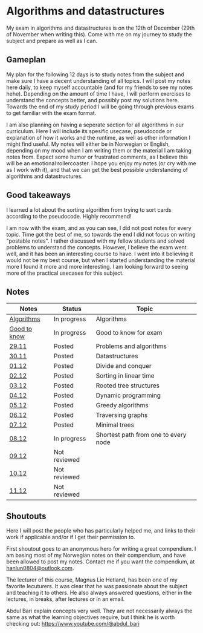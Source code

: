 # Algorithms and datastructures
My exam in algorithms and datastructures is on the 12th of December (29th of November when writing this). Come with me on my journey to study the subject and prepare as well as I can.

## Gameplan
My plan for the following 12 days is to study notes from the subject and make sure I have a decent understanding of all topics. I will post my notes here daily, to keep myself accountable (and for my friends to see my notes hehe). Depending on the amount of time I have, I will perform exercises to understand the concepts better, and possibly post my solutions here. Towards the end of my study period I will be going through previous exams to get familiar with the exam format.

I am also planning on having a seperate section for all algorithms in our curriculum. Here I will include its spesific usecase, pseudocode or explanation of how it works and the runtime, as well as other information I might find useful. My notes will either be in Norwegian or English, depending on my mood when I am writing them or the material I am taking notes from. Expect some humor or frustrated comments, as I believe this will be an emotional rollercoaster. I hope you enjoy my notes (or cry with me as I work with it), and that we can get the best possible understanding of algorithms and datastructures. 

## Good takeaways
I learned a lot about the sorting algorithm from trying to sort cards according to the pseudocode. Highly recommend!

I am now with the exam, and as you can see, I did not post notes for every topic. Time got the best of me, so towards the end I did not focus on writing "postable notes". I rather discussed with my fellow students and solved problems to understand the concepts. However, I believe the exam went well, and it has been an interesting course to have. I went into it believing it would not be my best course, but when I started understanding the material more I found it more and more interesting. I am looking forward to seeing more of the practical usecases for this subject. 

## Notes
|Notes                                 |Status      |Topic                               |
|--------------------------------------|------------|------------------------------------|
|[Algorithms](notes/algorithmsNotes.md)|In progress |Algorithms                          |
|[Good to know](notes/gtkNotes.md)     |In progress |Good to know for exam               |    
|[29.11](notes/29notes.md)             |Posted      |Problems and algorithms             |
|[30.11](notes/30notes.md)             |Posted      |Datastructures                      |
|[01.12](notes/01notes.md)             |Posted      |Divide and conquer                  |
|[02.12](notes/02notes.md)             |Posted      |Sorting in linear time              |
|[03.12](notes/03notes.md)             |Posted      |Rooted tree structures              |
|[04.12](notes/04notes.md)             |Posted      |Dynamic programming                 |
|[05.12](notes/05notes.md)             |Posted      |Greedy algorithms                   |
|[06.12](notes/06notes.md)             |Posted      |Traversing graphs                   |
|[07.12](notes/07notes.md)             |Posted      |Minimal trees                       |
|[08.12](notes/08notes.md)             |In progress |Shortest path from one to every node|
|[09.12](notes/09notes.md)             |Not reviewed|                                    |
|[10.12](notes/10notes.md)             |Not reviewed|                                    |
|[11.12](notes/11notes.md)             |Not reviewed|                                    |

## Shoutouts
Here I will post the people who has particularly helped me, and links to their work if applicable and/or if I get their permission to.

First shoutout goes to an anonymous hero for writing a great compendium. I am basing most of my Norwegian notes on their compendium, and have been allowed to post my notes. Contact me if you want the compendium, at hanlun0804@outlook.com.

The lecturer of this course, Magnus Lie Hetland, has been one of my favorite lecuturers. It was clear that he was passionate about the subject and teaching it to others. He also always answered questions, either in the lectures, in breaks, after lectures or in an email.

Abdul Bari explain concepts very well. They are not necessarily always the same as what the learning objectives require, but I think he is worth checking out: https://www.youtube.com/@abdul_bari
